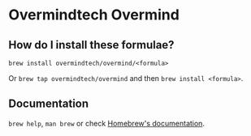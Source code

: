 # Overmindtech Overmind

## How do I install these formulae?

`brew install overmindtech/overmind/<formula>`

Or `brew tap overmindtech/overmind` and then `brew install <formula>`.

## Documentation

`brew help`, `man brew` or check [Homebrew's documentation](https://docs.brew.sh).
